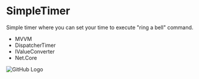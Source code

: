 # SimpleTimer
Simple timer where you can set your time to execute "ring a bell" command. 

* MVVM
* DispatcherTimer
* IValueConverter
* Net.Core

![GitHub Logo](https://user-images.githubusercontent.com/72302395/100936473-3d4f2f00-34fa-11eb-8331-f2248ec5ce76.png)

